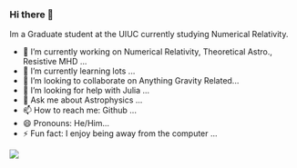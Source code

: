 ### Hi there 👋


Im a Graduate student at the UIUC currently studying Numerical Relativity.

- 🔭 I’m currently working on Numerical Relativity, Theoretical Astro., Resistive MHD ...
- 🌱 I’m currently learning lots ...
- 👯 I’m looking to collaborate on Anything Gravity Related...
- 🤔 I’m looking for help with Julia ...
- 💬 Ask me about Astrophysics ...
- 📫 How to reach me: Github ...
- 😄 Pronouns: He/Him...
- ⚡ Fun fact: I enjoy being away from the computer ...

 
 
<img src = "https://media0.giphy.com/media/v1.Y2lkPTc5MGI3NjExdjhoM3B1dnhiYm9kbm13cXp3ZnFoZ3AxdHQ4ZGRzZmdvaTllMGQ2ZCZlcD12MV9pbnRlcm5hbF9naWZfYnlfaWQmY3Q9Zw/w3Ze42saoQlL7Dc0N9/giphy.gif"/>